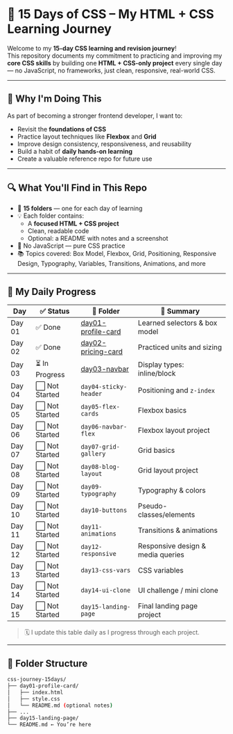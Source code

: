 # 🌟 15 Days of CSS – My HTML + CSS Learning Journey

Welcome to my **15-day CSS learning and revision journey**!  
This repository documents my commitment to practicing and improving my **core CSS skills** by building one **HTML + CSS-only project** every single day — no JavaScript, no frameworks, just clean, responsive, real-world CSS.

---

## 🎯 Why I'm Doing This

As part of becoming a stronger frontend developer, I want to:
- Revisit the **foundations of CSS**
- Practice layout techniques like **Flexbox** and **Grid**
- Improve design consistency, responsiveness, and reusability
- Build a habit of **daily hands-on learning**
- Create a valuable reference repo for future use

---

## 🔍 What You'll Find in This Repo

- 📅 **15 folders** — one for each day of learning
- 💡 Each folder contains:
  - A **focused HTML + CSS project**
  - Clean, readable code
  - Optional: a README with notes and a screenshot
- 🔧 No JavaScript — pure CSS practice
- 📚 Topics covered: Box Model, Flexbox, Grid, Positioning, Responsive Design, Typography, Variables, Transitions, Animations, and more

---

## 🚀 My Daily Progress

| Day  | ✅ Status | 📂 Folder | 📝 Summary |
|------|----------|-----------|------------|
| Day 01 | ✅ Done      | [day01-profile-card](./day01-profile-card) | Learned selectors & box model |
| Day 02 | ✅ Done      | [day02-pricing-card](./day02-pricing-card) | Practiced units and sizing |
| Day 03 | ⏳ In Progress | [day03-navbar](./day03-navbar) | Display types: inline/block |
| Day 04 | ⬜ Not Started | `day04-sticky-header` | Positioning and `z-index` |
| Day 05 | ⬜ Not Started | `day05-flex-cards` | Flexbox basics |
| Day 06 | ⬜ Not Started | `day06-navbar-flex` | Flexbox layout project |
| Day 07 | ⬜ Not Started | `day07-grid-gallery` | Grid basics |
| Day 08 | ⬜ Not Started | `day08-blog-layout` | Grid layout project |
| Day 09 | ⬜ Not Started | `day09-typography` | Typography & colors |
| Day 10 | ⬜ Not Started | `day10-buttons` | Pseudo-classes/elements |
| Day 11 | ⬜ Not Started | `day11-animations` | Transitions & animations |
| Day 12 | ⬜ Not Started | `day12-responsive` | Responsive design & media queries |
| Day 13 | ⬜ Not Started | `day13-css-vars` | CSS variables |
| Day 14 | ⬜ Not Started | `day14-ui-clone` | UI challenge / mini clone |
| Day 15 | ⬜ Not Started | `day15-landing-page` | Final landing page project |

> 🗓 I update this table daily as I progress through each project.

---

## 🧱 Folder Structure

```bash
css-journey-15days/
├── day01-profile-card/
│   ├── index.html
│   ├── style.css
│   └── README.md (optional notes)
├── ...
├── day15-landing-page/
└── README.md ← You’re here
